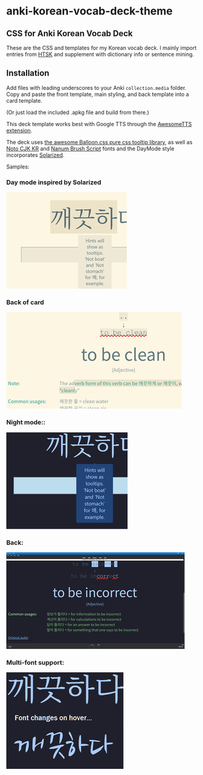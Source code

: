 # anki-korean-vocab-deck-theme

## CSS for Anki Korean Vocab Deck

These are the CSS and templates for my Korean vocab deck. I mainly import entries from [HTSK](https://www.howtostudykorean.com/) and supplement with dictionary info or sentence mining.

## Installation
Add files with leading underscores to your Anki ```collection.media``` folder. Copy and paste the front template, main styling, and back template into a card template.

(Or just load the included .apkg file and build from there.)

This deck template works best with Google TTS through the [AwesomeTTS extension](https://ankiweb.net/shared/info/1436550454).

The deck uses [the awesome Balloon.css pure css tooltip library](https://github.com/kazzkiq/balloon.css), as well as [Noto CJK KR](https://www.google.com/get/noto/help/cjk/) and [Nanum Brush Script](https://fonts.google.com/specimen/Nanum+Brush+Script) fonts and the DayMode style incorporates [Solarized](https://github.com/altercation/solarized).

Samples:

### Day mode inspired by Solarized
![Day mode front](https://github.com/brownbat/anki-korean-vocab-deck-theme/blob/master/images/day-front.png)

### Back of card
![Day mode back](https://github.com/brownbat/anki-korean-vocab-deck-theme/blob/master/images/day-back.png)

### Night mode::
![Night mode front](https://github.com/brownbat/anki-korean-vocab-deck-theme/blob/master/images/night-tooltip.png)


### Back:
![Night mode back](https://github.com/brownbat/anki-korean-vocab-deck-theme/blob/master/images/night-mode-back.png)


### Multi-font support:
![Font changes on hover, to practice handwriting recognition](https://github.com/brownbat/anki-korean-vocab-deck-theme/blob/master/images/hover.png)

